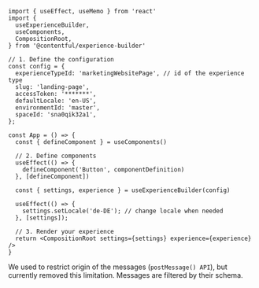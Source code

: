 ```tsx
import { useEffect, useMemo } from 'react'
import {
  useExperienceBuilder,
  useComponents,
  CompositionRoot,
} from '@contentful/experience-builder'

// 1. Define the configuration
const config = {
  experienceTypeId: 'marketingWebsitePage', // id of the experience type
  slug: 'landing-page',
  accessToken: '*******',
  defaultLocale: 'en-US',
  environmentId: 'master',
  spaceId: 'sna0qik32a1',
};

const App = () => {
  const { defineComponent } = useComponents()

  // 2. Define components
  useEffect(() => {
    defineComponent('Button', componentDefinition)
  }, [defineComponent])

  const { settings, experience } = useExperienceBuilder(config)

  useEffect(() => {
    settings.setLocale('de-DE'); // change locale when needed
  }, [settings]);

  // 3. Render your experience
  return <CompositionRoot settings={settings} experience={experience} />
}
```

We used to restrict origin of the messages (`postMessage() API`), but currently removed this limitation. Messages are filtered by their schema.
